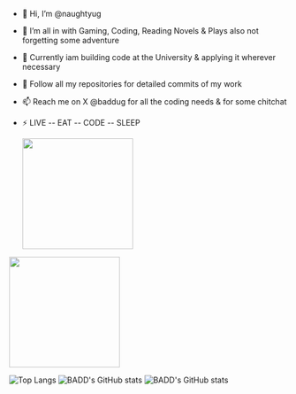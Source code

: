- 👋 Hi, I’m @naughtyug
- 👀 I’m all in with Gaming, Coding, Reading Novels & Plays also not forgetting some adventure
- 🌱 Currently iam building code at the University & applying it wherever necessary 
- 💞️ Follow all my repositories for detailed commits of my work
- 📫 Reach me on X @baddug for all the coding needs & for some chitchat
- ⚡ LIVE -- EAT -- CODE -- SLEEP

  <a href="https://github.com/naughtyug/github-readme-stats">
  <img height=200 align="center" src="https://github-readme-stats.vercel.app/api?username=naughtyug" />
</a>
<a href="https://github.com/naughtyug/convoychat">
  <img height=200 align="center" src="https://github-readme-stats.vercel.app/api/top-langs?username=naughtyug&layout=compact&langs_count=8&card_width=320" />
</a>                                                                                    

![Top Langs](https://github-readme-stats.vercel.app/api/top-langs/?username=naughtyug&hide_progress=true)
![BADD's GitHub stats](https://github-readme-stats.vercel.app/api?username=naughtyug&show_icons=true)
![BADD's GitHub stats](https://github-readme-stats.vercel.app/api?username=naughtyug&show_icons=true&theme=dark)



